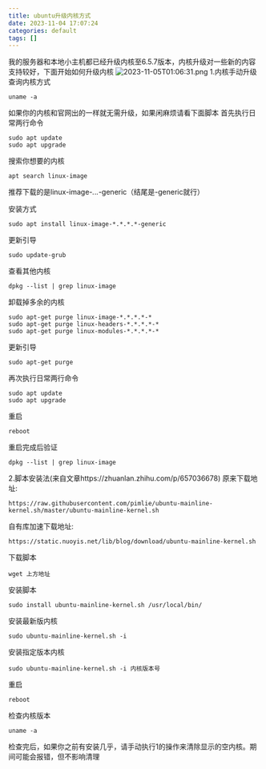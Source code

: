 ```yaml
---
title: ubuntu升级内核方式
date: 2023-11-04 17:07:24
categories: default
tags: []
---
```

我的服务器和本地小主机都已经升级内核至6.5.7版本，内核升级对一些新的内容支持较好，下面开始如何升级内核
![2023-11-05T01:06:31.png][1]
1.内核手动升级
查询内核方式
```
uname -a
```
如果你的内核和官网出的一样就无需升级，如果闲麻烦请看下面脚本
首先执行日常两行命令
```
sudo apt update
sudo apt upgrade
```
搜索你想要的内核
```
apt search linux-image
```
推荐下载的是linux-image-*.*.*.*-generic（结尾是-generic就行）

安装方式
```
sudo apt install linux-image-*.*.*.*-generic
```
更新引导
```
sudo update-grub
```
查看其他内核
```
dpkg --list | grep linux-image
```
卸载掉多余的内核
```
sudo apt-get purge linux-image-*.*.*.*-*
sudo apt-get purge linux-headers-*.*.*.*-*
sudo apt-get purge linux-modules-*.*.*.*-*
```
更新引导
```
sudo apt-get purge
```
再次执行日常两行命令
```
sudo apt update
sudo apt upgrade
```
重启
```
reboot
```
重启完成后验证
```
dpkg --list | grep linux-image
```
2.脚本安装法(来自文章https://zhuanlan.zhihu.com/p/657036678)
原来下载地址:
```
https://raw.githubusercontent.com/pimlie/ubuntu-mainline-kernel.sh/master/ubuntu-mainline-kernel.sh
```
自有库加速下载地址:
```
https://static.nuoyis.net/lib/blog/download/ubuntu-mainline-kernel.sh
```
下载脚本
```
wget 上方地址
```
安装脚本
```
sudo install ubuntu-mainline-kernel.sh /usr/local/bin/
```
安装最新版内核
```
sudo ubuntu-mainline-kernel.sh -i
```
安装指定版本内核
```
sudo ubuntu-mainline-kernel.sh -i 内核版本号
```
重启
```
reboot
```
检查内核版本
```
uname -a
```
检查完后，如果你之前有安装几乎，请手动执行1的操作来清除显示的空内核。期间可能会报错，但不影响清理


  [1]: https://images.nuoyis.net/blog/typecho/uploads/2023/11/1255144267.png